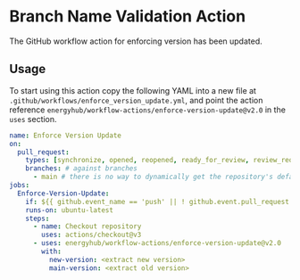 # Branch Name Validation Action
The GitHub workflow action for enforcing version has been updated. 

## Usage

To start using this action copy the following YAML into a new file at 
`.github/workflows/enforce_version_update.yml`,
and point the action reference `energyhub/workflow-actions/enforce-version-update@v2.0` in the 
`uses` section.

```yaml
name: Enforce Version Update
on:
  pull_request:
    types: [synchronize, opened, reopened, ready_for_review, review_requested]
    branches: # against branches
      - main # there is no way to dynamically get the repository's default branch so hardcode it
jobs:
  Enforce-Version-Update:
    if: ${{ github.event_name == 'push' || ! github.event.pull_request.draft }} # not on drafts (optional)
    runs-on: ubuntu-latest
    steps:
      - name: Checkout repository
        uses: actions/checkout@v3
      - uses: energyhub/workflow-actions/enforce-version-update@v2.0
        with:
          new-version: <extract new version>
          main-version: <extract old version>
```
